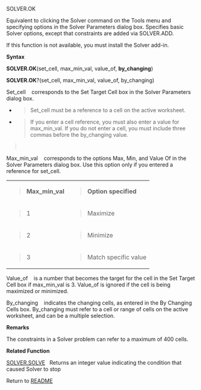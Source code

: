 SOLVER.OK

Equivalent to clicking the Solver command on the Tools menu and
specifying options in the Solver Parameters dialog box. Specifies basic
Solver options, except that constraints are added via SOLVER.ADD.

If this function is not available, you must install the Solver add-in.

**Syntax**

**SOLVER.OK**(set\_cell, max\_min\_val, value\_of, **by\_changing**)

**SOLVER.OK**?(set\_cell, max\_min\_val, value\_of, by\_changing)

Set\_cell    corresponds to the Set Target Cell box in the Solver
Parameters dialog box.

  - > Set\_cell must be a reference to a cell on the active worksheet.

  - > If you enter a cell reference, you must also enter a value for
    > max\_min\_val. If you do not enter a cell, you must include three
    > commas before the by\_changing value.

>  

Max\_min\_val    corresponds to the options Max, Min, and Value Of in
the Solver Parameters dialog box. Use this option only if you entered a
reference for set\_cell.

<table>
<tbody>
<tr class="odd">
<td><blockquote>
<p><strong>Max_min_val</strong></p>
</blockquote></td>
<td><blockquote>
<p><strong>Option specified</strong></p>
</blockquote></td>
</tr>
<tr class="even">
<td><blockquote>
<p>1</p>
</blockquote></td>
<td><blockquote>
<p>Maximize</p>
</blockquote></td>
</tr>
<tr class="odd">
<td><blockquote>
<p>2</p>
</blockquote></td>
<td><blockquote>
<p>Minimize</p>
</blockquote></td>
</tr>
<tr class="even">
<td><blockquote>
<p>3</p>
</blockquote></td>
<td><blockquote>
<p>Match specific value</p>
</blockquote></td>
</tr>
</tbody>
</table>

Value\_of    is a number that becomes the target for the cell in the Set
Target Cell box if max\_min\_val is 3. Value\_of is ignored if the cell
is being maximized or minimized.

By\_changing    indicates the changing cells, as entered in the By
Changing Cells box. By\_changing must refer to a cell or range of cells
on the active worksheet, and can be a multiple selection.

**Remarks**

The constraints in a Solver problem can refer to a maximum of 400 cells.

**Related Function**

[SOLVER.SOLVE](SOLVER.SOLVE.md)   Returns an integer value indicating the condition that
caused Solver to stop



Return to [README](README.md)


